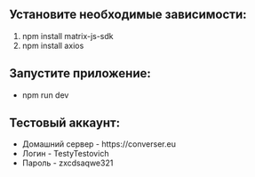 <h2>Установите необходимые зависимости:</h2>
<ol>
  <li>npm install matrix-js-sdk</li>
  <li>npm install axios</li>
</ol>
<h2>Запустите приложение:</h2>
<ul>
  <li>npm run dev</li>
</ul>
<h2>Тестовый аккаунт:</h2>
<ul>
  <li>Домашний сервер - https://converser.eu</li>
  <li>Логин - TestyTestovich</li>
  <li>Пароль - zxcdsaqwe321</li>
</ul>
